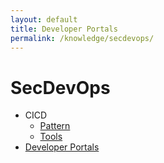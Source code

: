 ```yaml
---
layout: default
title: Developer Portals
permalink: /knowledge/secdevops/
---
```


# SecDevOps

 - CICD
    - [Pattern](/knowledge/secdevops/cicd/cicd-pattern)
    - [Tools](/knowledge/secdevops/cicd/)
 - [Developer Portals](/knowledge/secdevops/developer-portals/)